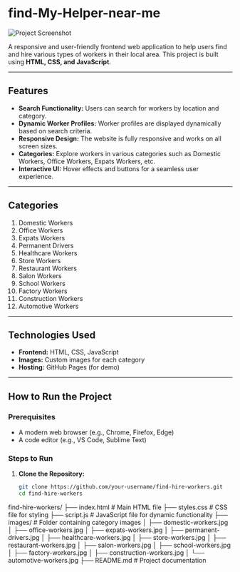# find-My-Helper-near-me

![Project Screenshot](images/screenshot.png) <!-- Add a screenshot if available -->

A responsive and user-friendly frontend web application to help users find and hire various types of workers in their local area. This project is built using **HTML, CSS, and JavaScript**.

---

## Features

- **Search Functionality:** Users can search for workers by location and category.
- **Dynamic Worker Profiles:** Worker profiles are displayed dynamically based on search criteria.
- **Responsive Design:** The website is fully responsive and works on all screen sizes.
- **Categories:** Explore workers in various categories such as Domestic Workers, Office Workers, Expats Workers, etc.
- **Interactive UI:** Hover effects and buttons for a seamless user experience.

---

## Categories

1. Domestic Workers
2. Office Workers
3. Expats Workers
4. Permanent Drivers
5. Healthcare Workers
6. Store Workers
7. Restaurant Workers
8. Salon Workers
9. School Workers
10. Factory Workers
11. Construction Workers
12. Automotive Workers

---

## Technologies Used

- **Frontend:** HTML, CSS, JavaScript
- **Images:** Custom images for each category
- **Hosting:** GitHub Pages (for demo)

---

## How to Run the Project

### Prerequisites
- A modern web browser (e.g., Chrome, Firefox, Edge)
- A code editor (e.g., VS Code, Sublime Text)

### Steps to Run
1. **Clone the Repository:**
   ```bash
   git clone https://github.com/your-username/find-hire-workers.git
   cd find-hire-workers
find-hire-workers/
├── index.html          # Main HTML file
├── styles.css          # CSS file for styling
├── script.js           # JavaScript file for dynamic functionality
├── images/             # Folder containing category images
│   ├── domestic-workers.jpg
│   ├── office-workers.jpg
│   ├── expats-workers.jpg
│   ├── permanent-drivers.jpg
│   ├── healthcare-workers.jpg
│   ├── store-workers.jpg
│   ├── restaurant-workers.jpg
│   ├── salon-workers.jpg
│   ├── school-workers.jpg
│   ├── factory-workers.jpg
│   ├── construction-workers.jpg
│   └── automotive-workers.jpg
├── README.md           # Project documentation

